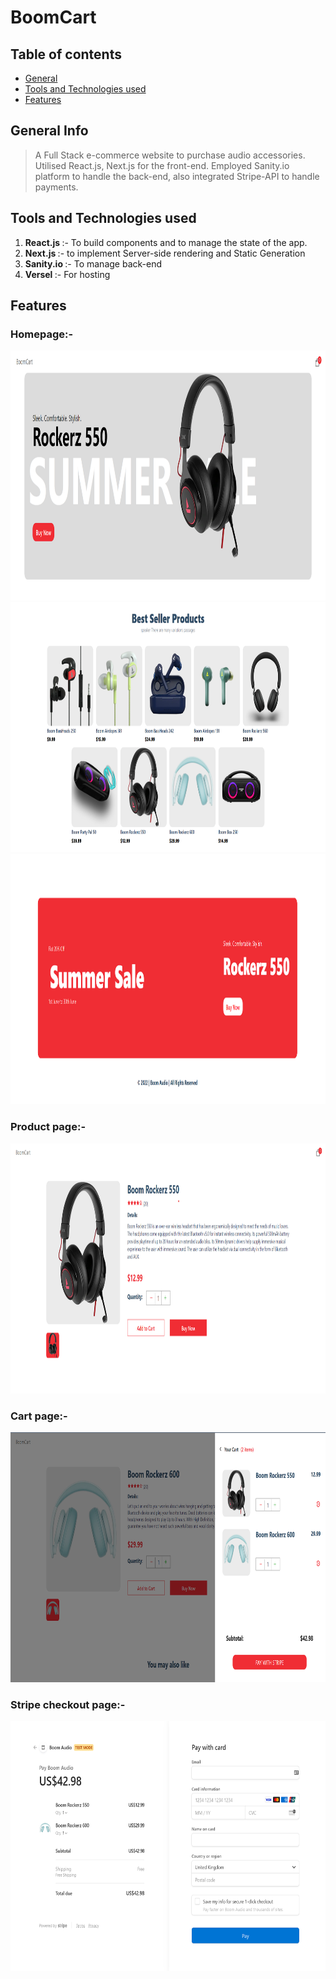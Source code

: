     
# BoomCart

## Table of contents

- [General ](#general-info)
- [Tools and Technologies used](#tools-and-technologies-used)
- [Features](#features)

## General Info

> A Full Stack e-commerce website to purchase audio accessories.
> Utilised React.js, Next.js for the front-end. Employed Sanity.io platform to handle
the back-end, also integrated Stripe-API to handle payments.
 
## Tools and Technologies used

1. <b> React.js </b> :- To build components and to manage the state of the app. 
2. <b> Next.js </b> :- to implement Server-side rendering and Static Generation
3. <b> Sanity.io </b>:- To manage back-end
4. <b> Versel </b> :- For hosting

## Features

### Homepage:-
<img src="screenshots/header.png" alt="Smiley face" width = "800"  height = "400">
<img src="screenshots/best-seller.png" alt="Smiley face" width = "800"  height = "400">
<img src="screenshots/footer.png" alt="Smiley face" width = "800"  height = "400">

### Product page:-
<img src="screenshots/product.png" alt="Smiley face" width = "800"  height = "400">

### Cart page:-
<img src="screenshots/cart.png" alt="Smiley face" width = "800"  height = "400">

### Stripe checkout page:-
<img src="screenshots/checkout.png" alt="Smiley face" width = "800"  height = "400">
